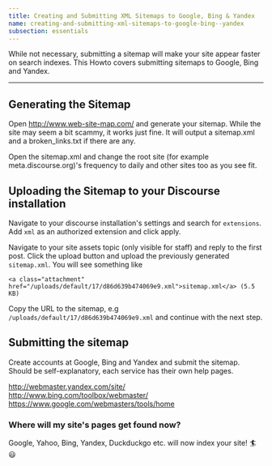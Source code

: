 ```yaml
---
title: Creating and Submitting XML Sitemaps to Google, Bing & Yandex
name: creating-and-submitting-xml-sitemaps-to-google-bing--yandex
subsection: essentials
---
```


While not necessary, submitting a sitemap will make your site appear faster on search indexes.
This Howto covers submitting sitemaps to Google, Bing and Yandex.

---

## Generating the Sitemap
Open http://www.web-site-map.com/ and generate your sitemap. While the site may seem a bit scammy, it works just fine. It will output a sitemap.xml and a broken_links.txt if there are any.

Open the sitemap.xml and change the root site (for example meta.discourse.org)'s frequency to daily and other sites too as you see fit.

## Uploading the Sitemap to your Discourse installation
Navigate to your discourse installation's settings and search for `extensions`. Add `xml` as an authorized extension and click apply.

Navigate to your site assets topic (only visible for staff) and reply to the first post. Click the upload button and upload the previously generated `sitemap.xml`. You will see something like

```
<a class="attachment" href="/uploads/default/17/d86d639b474069e9.xml">sitemap.xml</a> (5.5 KB)
```
Copy the URL to the sitemap, e.g `/uploads/default/17/d86d639b474069e9.xml` and continue with the next step.

## Submitting the sitemap

Create accounts at Google, Bing and Yandex and submit the sitemap. Should be self-explanatory, each service has their own help pages.

http://webmaster.yandex.com/site/
http://www.bing.com/toolbox/webmaster/
https://www.google.com/webmasters/tools/home

### Where will my site's pages get found now?

Google, Yahoo, Bing, Yandex, Duckduckgo etc. will now index your site! :surfer: :smiley:
